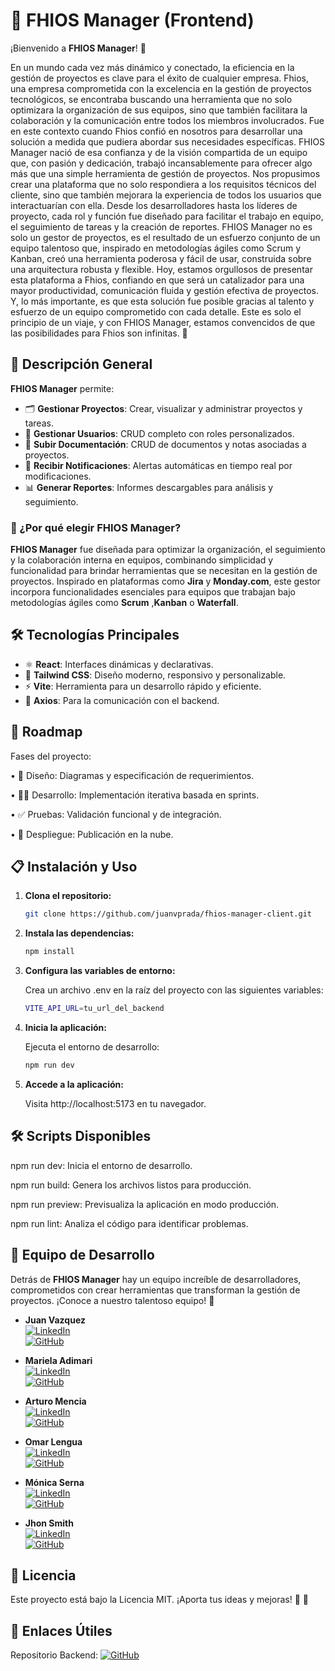 # 🌟 FHIOS Manager (Frontend)

¡Bienvenido a **FHIOS Manager**! 🎉  

En un mundo cada vez más dinámico y conectado, la eficiencia en la gestión de proyectos es clave para el éxito de cualquier empresa. Fhios, una empresa comprometida con la excelencia en la gestión de proyectos tecnológicos, se encontraba buscando una herramienta que no solo optimizara la organización de sus equipos, sino que también facilitara la colaboración y la comunicación entre todos los miembros involucrados.
Fue en este contexto cuando Fhios confió en nosotros para desarrollar una solución a medida que pudiera abordar sus necesidades específicas. FHIOS Manager nació de esa confianza y de la visión compartida de un equipo que, con pasión y dedicación, trabajó incansablemente para ofrecer algo más que una simple herramienta de gestión de proyectos.
Nos propusimos crear una plataforma que no solo respondiera a los requisitos técnicos del cliente, sino que también mejorara la experiencia de todos los usuarios que interactuarían con ella. Desde los desarrolladores hasta los líderes de proyecto, cada rol y función fue diseñado para facilitar el trabajo en equipo, el seguimiento de tareas y la creación de reportes.
FHIOS Manager no es solo un gestor de proyectos, es el resultado de un esfuerzo conjunto de un equipo talentoso que, inspirado en metodologías ágiles como Scrum y Kanban, creó una herramienta poderosa y fácil de usar, construida sobre una arquitectura robusta y flexible.
Hoy, estamos orgullosos de presentar esta plataforma a Fhios, confiando en que será un catalizador para una mayor productividad, comunicación fluida y gestión efectiva de proyectos. Y, lo más importante, es que esta solución fue posible gracias al talento y esfuerzo de un equipo comprometido con cada detalle.
Este es solo el principio de un viaje, y con FHIOS Manager, estamos convencidos de que las posibilidades para Fhios son infinitas. 🚀


## 🚀 Descripción General  

**FHIOS Manager** permite:  
- 🗂️ **Gestionar Proyectos**: Crear, visualizar y administrar proyectos y tareas.  
- 👥 **Gestionar Usuarios**: CRUD completo con roles personalizados.  
- 📁 **Subir Documentación**: CRUD de documentos y notas asociadas a proyectos.  
- 🔔 **Recibir Notificaciones**: Alertas automáticas en tiempo real por modificaciones.  
- 📊 **Generar Reportes**: Informes descargables para análisis y seguimiento.  


### 🌟 ¿Por qué elegir FHIOS Manager?  

**FHIOS Manager** fue diseñada para optimizar la organización, el seguimiento y la colaboración interna en equipos, combinando simplicidad y funcionalidad para brindar herramientas que se necesitan en la gestión de proyectos. Inspirado en plataformas como **Jira** y **Monday.com**, este gestor incorpora funcionalidades esenciales para equipos que trabajan bajo metodologías ágiles como **Scrum** ,**Kanban** o  **Waterfall**.  


## 🛠️ Tecnologías Principales  

- ⚛️ **React**: Interfaces dinámicas y declarativas.  
- 🎨 **Tailwind CSS**: Diseño moderno, responsivo y personalizable.  
- ⚡ **Vite**: Herramienta para un desarrollo rápido y eficiente.  
- 🔗 **Axios**: Para la comunicación con el backend.  


## 🚀 Roadmap

Fases del proyecto:

•	📝 Diseño: Diagramas y especificación de requerimientos.

•	👨‍💻 Desarrollo: Implementación iterativa basada en sprints.

•	✅ Pruebas: Validación funcional y de integración.

•	🚢 Despliegue: Publicación en la nube.


## 📋 Instalación y Uso  

1. **Clona el repositorio:**  

   ```bash
   git clone https://github.com/juanvprada/fhios-manager-client.git
   ```

2. **Instala las dependencias:**

    ```bash Copiar código
    npm install
    ```

3. **Configura las variables de entorno:**

    Crea un archivo .env en la raíz del proyecto con las siguientes variables:

      ```bash Copiar código
      VITE_API_URL=tu_url_del_backend
      ```
4. **Inicia la aplicación:**

   Ejecuta el entorno de desarrollo:

    ```bash Copiar código
    npm run dev
    ```
    
5. **Accede a la aplicación:**

    Visita http://localhost:5173 en tu navegador.


## 🛠️ Scripts Disponibles

npm run dev: Inicia el entorno de desarrollo.

npm run build: Genera los archivos listos para producción.

npm run preview: Previsualiza la aplicación en modo producción.

npm run lint: Analiza el código para identificar problemas.


## 👥 Equipo de Desarrollo

Detrás de **FHIOS Manager** hay un equipo increíble de desarrolladores, comprometidos con crear herramientas que transforman la gestión de proyectos. ¡Conoce a nuestro talentoso equipo! 🚀  

- **Juan Vazquez**  
  [![LinkedIn](https://img.shields.io/badge/LinkedIn-0077B5?style=for-the-badge&logo=linkedin&logoColor=white)](https://www.linkedin.com/in/juanvprada/)  
  [![GitHub](https://img.shields.io/badge/GitHub-181717?style=for-the-badge&logo=github&logoColor=white)](https://github.com/juanvprada)

- **Mariela Adimari**  
  [![LinkedIn](https://img.shields.io/badge/LinkedIn-0077B5?style=for-the-badge&logo=linkedin&logoColor=white)](https://www.linkedin.com/in/mariela-adimari/)  
  [![GitHub](https://img.shields.io/badge/GitHub-181717?style=for-the-badge&logo=github&logoColor=white)](https://github.com/marie-adi)

- **Arturo Mencia**  
  [![LinkedIn](https://img.shields.io/badge/LinkedIn-0077B5?style=for-the-badge&logo=linkedin&logoColor=white)](https://www.linkedin.com/in/arturomencia/)  
  [![GitHub](https://img.shields.io/badge/GitHub-181717?style=for-the-badge&logo=github&logoColor=white)](https://github.com/Arthurmm77)

- **Omar Lengua**  
  [![LinkedIn](https://img.shields.io/badge/LinkedIn-0077B5?style=for-the-badge&logo=linkedin&logoColor=white)](https://www.linkedin.com/in/omarlengua/)  
  [![GitHub](https://img.shields.io/badge/GitHub-181717?style=for-the-badge&logo=github&logoColor=white)](https://github.com/Omarlsant)

- **Mónica Serna**  
  [![LinkedIn](https://img.shields.io/badge/LinkedIn-0077B5?style=for-the-badge&logo=linkedin&logoColor=white)](https://www.linkedin.com/in/monicasernasantander/)  
  [![GitHub](https://img.shields.io/badge/GitHub-181717?style=for-the-badge&logo=github&logoColor=white)](https://github.com/monicaSernaS)

- **Jhon Smith**  
  [![LinkedIn](https://img.shields.io/badge/LinkedIn-0077B5?style=for-the-badge&logo=linkedin&logoColor=white)](https://www.linkedin.com/in/smith-develop/)  
  [![GitHub](https://img.shields.io/badge/GitHub-181717?style=for-the-badge&logo=github&logoColor=white)](https://github.com/Smith-Develop)


## 📜 Licencia

Este proyecto está bajo la Licencia MIT. ¡Aporta tus ideas y mejoras! 🌟 🚀


## 🔗 Enlaces Útiles

Repositorio Backend:  [![GitHub](https://img.shields.io/badge/GitHub-181717?style=for-the-badge&logo=github&logoColor=white)](https://github.com/juanvprada/fhios-manager-backend)


  
